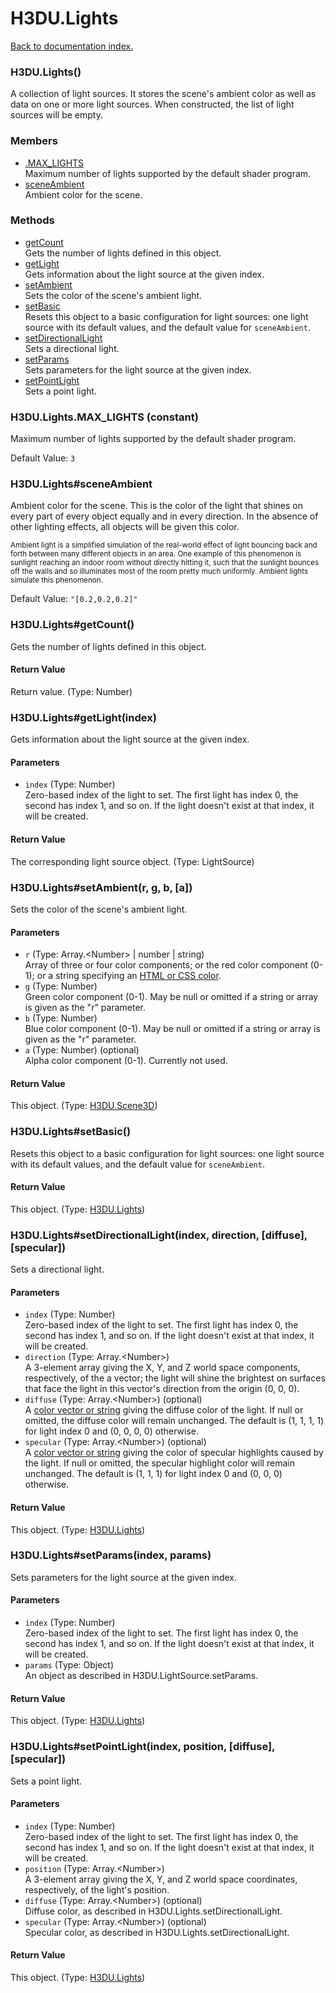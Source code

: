 # H3DU.Lights

[Back to documentation index.](index.md)

### H3DU.Lights() <a id='H3DU.Lights'></a>

A collection of light sources. It stores the scene's
ambient color as well as data on one or more light sources.
When constructed, the list of light sources will be empty.

### Members

* [.MAX_LIGHTS](#H3DU.Lights.MAX_LIGHTS)<br>Maximum number of lights supported
by the default shader program.
* [sceneAmbient](#H3DU.Lights_sceneAmbient)<br>Ambient color for the scene.

### Methods

* [getCount](#H3DU.Lights_H3DU.Lights_getCount)<br>Gets the number of lights defined in this object.
* [getLight](#H3DU.Lights_H3DU.Lights_getLight)<br>Gets information about the light source at the given index.
* [setAmbient](#H3DU.Lights_H3DU.Lights_setAmbient)<br>Sets the color of the scene's ambient light.
* [setBasic](#H3DU.Lights_H3DU.Lights_setBasic)<br>Resets this object to a basic configuration for
light sources: one light source with its default
values, and the default value for <code>sceneAmbient</code>.
* [setDirectionalLight](#H3DU.Lights_H3DU.Lights_setDirectionalLight)<br>Sets a directional light.
* [setParams](#H3DU.Lights_H3DU.Lights_setParams)<br>Sets parameters for the light source at the given index.
* [setPointLight](#H3DU.Lights_H3DU.Lights_setPointLight)<br>Sets a point light.

### H3DU.Lights.MAX_LIGHTS <a id='H3DU.Lights.MAX_LIGHTS'></a> (constant)

Maximum number of lights supported
by the default shader program.

Default Value: `3`

### H3DU.Lights#sceneAmbient <a id='H3DU.Lights_sceneAmbient'></a>

Ambient color for the scene. This is the color of the light
that shines on every part of every object equally and in
every direction. In the absence of
other lighting effects, all objects will be given this color.

<small>Ambient light is a simplified simulation of the
real-world effect of light bouncing back and forth between
many different objects in an area. One example of this
phenomenon is sunlight reaching an indoor room without
directly hitting it, such that the sunlight bounces off the walls
and so illuminates most of the room pretty much uniformly.
Ambient lights simulate this phenomenon.</small>

Default Value: `"[0.2,0.2,0.2]"`

### H3DU.Lights#getCount() <a id='H3DU.Lights_H3DU.Lights_getCount'></a>

Gets the number of lights defined in this object.

#### Return Value

Return value. (Type: Number)

### H3DU.Lights#getLight(index) <a id='H3DU.Lights_H3DU.Lights_getLight'></a>

Gets information about the light source at the given index.

#### Parameters

* `index` (Type: Number)<br>
    Zero-based index of the light to set. The first light has index 0, the second has index 1, and so on. If the light doesn't exist at that index, it will be created.

#### Return Value

The corresponding light source object. (Type: LightSource)

### H3DU.Lights#setAmbient(r, g, b, [a]) <a id='H3DU.Lights_H3DU.Lights_setAmbient'></a>

Sets the color of the scene's ambient light.

#### Parameters

* `r` (Type: Array.&lt;Number> | number | string)<br>
    Array of three or four color components; or the red color component (0-1); or a string specifying an <a href="H3DU.md#H3DU.toGLColor">HTML or CSS color</a>.
* `g` (Type: Number)<br>
    Green color component (0-1). May be null or omitted if a string or array is given as the "r" parameter.
* `b` (Type: Number)<br>
    Blue color component (0-1). May be null or omitted if a string or array is given as the "r" parameter.
* `a` (Type: Number) (optional)<br>
    Alpha color component (0-1). Currently not used.

#### Return Value

This object. (Type: <a href="H3DU.Scene3D.md">H3DU.Scene3D</a>)

### H3DU.Lights#setBasic() <a id='H3DU.Lights_H3DU.Lights_setBasic'></a>

Resets this object to a basic configuration for
light sources: one light source with its default
values, and the default value for <code>sceneAmbient</code>.

#### Return Value

This object. (Type: <a href="H3DU.Lights.md">H3DU.Lights</a>)

### H3DU.Lights#setDirectionalLight(index, direction, [diffuse], [specular]) <a id='H3DU.Lights_H3DU.Lights_setDirectionalLight'></a>

Sets a directional light.

#### Parameters

* `index` (Type: Number)<br>
    Zero-based index of the light to set. The first light has index 0, the second has index 1, and so on. If the light doesn't exist at that index, it will be created.
* `direction` (Type: Array.&lt;Number>)<br>
    A 3-element array giving the X, Y, and Z world space components, respectively, of the a vector; the light will shine the brightest on surfaces that face the light in this vector's direction from the origin (0, 0, 0).
* `diffuse` (Type: Array.&lt;Number>) (optional)<br>
    A <a href="H3DU.md#H3DU.toGLColor">color vector or string</a> giving the diffuse color of the light. If null or omitted, the diffuse color will remain unchanged. The default is (1, 1, 1, 1) for light index 0 and (0, 0, 0, 0) otherwise.
* `specular` (Type: Array.&lt;Number>) (optional)<br>
    A <a href="H3DU.md#H3DU.toGLColor">color vector or string</a> giving the color of specular highlights caused by the light. If null or omitted, the specular highlight color will remain unchanged. The default is (1, 1, 1) for light index 0 and (0, 0, 0) otherwise.

#### Return Value

This object. (Type: <a href="H3DU.Lights.md">H3DU.Lights</a>)

### H3DU.Lights#setParams(index, params) <a id='H3DU.Lights_H3DU.Lights_setParams'></a>

Sets parameters for the light source at the given index.

#### Parameters

* `index` (Type: Number)<br>
    Zero-based index of the light to set. The first light has index 0, the second has index 1, and so on. If the light doesn't exist at that index, it will be created.
* `params` (Type: Object)<br>
    An object as described in H3DU.LightSource.setParams.

#### Return Value

This object. (Type: <a href="H3DU.Lights.md">H3DU.Lights</a>)

### H3DU.Lights#setPointLight(index, position, [diffuse], [specular]) <a id='H3DU.Lights_H3DU.Lights_setPointLight'></a>

Sets a point light.

#### Parameters

* `index` (Type: Number)<br>
    Zero-based index of the light to set. The first light has index 0, the second has index 1, and so on. If the light doesn't exist at that index, it will be created.
* `position` (Type: Array.&lt;Number>)<br>
    A 3-element array giving the X, Y, and Z world space coordinates, respectively, of the light's position.
* `diffuse` (Type: Array.&lt;Number>) (optional)<br>
    Diffuse color, as described in H3DU.Lights.setDirectionalLight.
* `specular` (Type: Array.&lt;Number>) (optional)<br>
    Specular color, as described in H3DU.Lights.setDirectionalLight.

#### Return Value

This object. (Type: <a href="H3DU.Lights.md">H3DU.Lights</a>)
